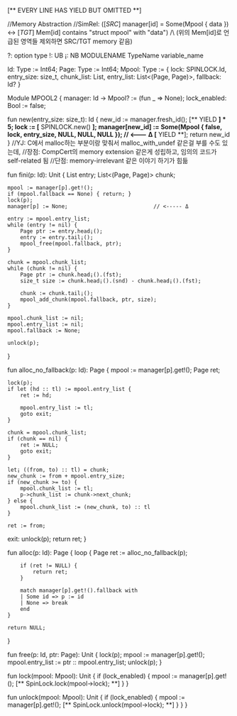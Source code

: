 [** EVERY LINE HAS YIELD BUT OMITTED **]

//Memory Abstraction
//SimRel: ([*SRC*] manager[id] = Some(Mpool { data }) <->
           [*TGT*] Mem[id] contains "struct mpool" with "data")
       /\ (위의 Mem[id]로 언급된 영역들 제외하면 SRC/TGT memory 같음)

?: option type
!: UB
¡: NB
MODULENAME
TypeName
variable_name

Id: Type := Int64;
Page: Type := Int64;
Mpool: Type := { 
  lock: SPINLOCK.Id, entry_size: size_t, chunk_list: List<Page>,
  entry_list: List<(Page, Page)>, fallback: Id?
}

Module MPOOL2 {
  manager: Id -> Mpool? := (fun _ => None);
  lock_enabled: Bool := false;
  
  fun new(entry_size: size_t): Id {
    new_id := manager.fresh_id();
    [** YIELD **] * 5;
    lock := [** SPINLOCK.new() **];
    manager[new_id] := Some(Mpool { false, lock, entry_size, NULL, NULL, NULL }); // <--- Δ
    [** YIELD **];
    return new_id
  }
  //YJ: C에서 malloc하는 부분이랑 맞춰서 malloc_with_undef 같은걸 부를 수도 있는데,
  //장점: CompCert의 memory extension 같은게 성립하고, 임의의 코드가 self-related 됨
  //단점: memory-irrelevant 같은 이야기 하기가 힘듦
 
  fun fini(p: Id): Unit {
    List<Page> entry;
    List<(Page, Page)> chunk;

    mpool := manager[p].get!();
	if (mpool.fallback == None) { return; }
    lock(p);
    manager[p] := None;                           // <----- Δ
    
    entry := mpool.entry_list;
    while (entry != nil) {
        Page ptr := entry.head¡();
        entry := entry.tail¡();
        mpool_free(mpool.fallback, ptr);
    }

    chunk = mpool.chunk_list;
    while (chunk != nil) {
        Page ptr := chunk.head¡().(fst);
        size_t size := chunk.head¡().(snd) - chunk.head¡().(fst);

        chunk := chunk.tail¡();
        mpool_add_chunk(mpool.fallback, ptr, size);
    }

    mpool.chunk_list := nil;
    mpool.entry_list := nil;
    mpool.fallback := None;

    unlock(p);
  }
  
  fun alloc_no_fallback(p: Id): Page {
    mpool := manager[p].get!();
    Page ret;

    lock(p);
    if let (hd :: tl) := mpool.entry_list {
        ret := hd;

        mpool.entry_list := tl;
        goto exit;
    }

    chunk = mpool.chunk_list;
    if (chunk == nil) {
        ret := NULL;
        goto exit;
    }

    let¡ ((from, to) :: tl) = chunk;
    new_chunk := from + mpool.entry_size;
    if (new_chunk >= to) {
        mpool.chunk_list := tl;
        p->chunk_list := chunk->next_chunk;
    } else {
        mpool.chunk_list := (new_chunk, to) :: tl
    }

    ret := from;

exit:
    unlock(p);
    return ret;
  }
  
  fun alloc(p: Id): Page {
    loop {
        Page ret := alloc_no_fallback(p);

        if (ret != NULL) {
            return ret;
        }

        match manager[p].get!().fallback with
        | Some id => p := id
        | None => break
        end
    }

    return NULL;
  }

  fun free(p: Id, ptr: Page): Unit {
    lock(p);
    mpool := manager[p].get!();
    mpool.entry_list := ptr :: mpool.entry_list;
    unlock(p);
  }

  fun lock(mpool: Mpool): Unit {
    if (lock_enabled) {
      mpool := manager[p].get!();
      [** SpinLock.lock(mpool->lock); **]
    }
  }

  fun unlock(mpool: Mpool): Unit {
    if (lock_enabled) {
      mpool := manager[p].get!();
      [** SpinLock.unlock(mpool->lock); **]
    }
  }
}
